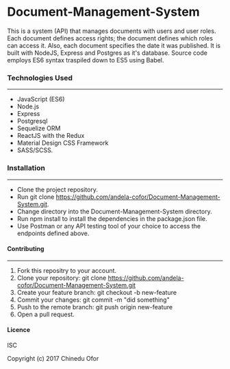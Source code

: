 # Document-Management-System

This is a system (API) that manages documents with users and user roles. Each document defines access rights; the document defines which roles can access it. Also, each document specifies the date it was published. It is built with NodeJS, Express and Postgres as it's database.
Source code employs ES6 syntax traspiled down to ES5 using Babel.

### Technologies Used
---
- JavaScript (ES6)
- Node.js
- Express
- Postgresql
- Sequelize ORM
- ReactJS with the Redux
- Material Design CSS Framework
- SASS/SCSS.


### Installation
---

- Clone the project repository.
- Run git clone https://github.com/andela-cofor/Document-Management-System.git.
- Change directory into the Document-Management-System directory.
- Run npm install to install the dependencies in the package.json file.
- Use Postman or any API testing tool of your choice to access the endpoints defined above.

#### Contributing
---

1. Fork this repositry to your account.
2. Clone your repository: git clone https://github.com/andela-cofor/Document-Management-System.git
3. Create your feature branch: git checkout -b new-feature
4. Commit your changes: git commit -m "did something"
5. Push to the remote branch: git push origin new-feature
6. Open a pull request.

#### Licence
ISC

Copyright (c) 2017 Chinedu Ofor
